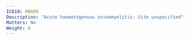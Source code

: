 ```yaml
---
ICD10: M8609
Description: "Acute haematogenous osteomyelitis: Site unspecified"
Matters: No
Weight: 0
---
```

